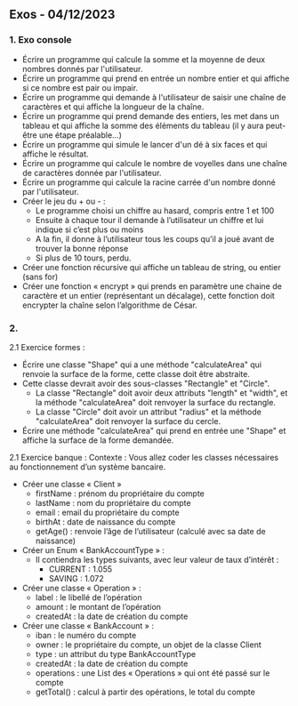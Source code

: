 ## Exos - 04/12/2023


### 1. Exo console


- Écrire un programme qui calcule la somme et la moyenne de deux nombres donnés par l'utilisateur.
- Écrire un programme qui prend en entrée un nombre entier et qui affiche si ce nombre est pair ou impair.
- Écrire un programme qui demande à l'utilisateur de saisir une chaîne de caractères et qui affiche la longueur de la chaîne.
- Écrire un programme qui prend demande des entiers, les met dans un tableau et qui affiche la somme des éléments du tableau (il y aura peut-être une étape préalable…)
- Écrire un programme qui simule le lancer d'un dé à six faces et qui affiche le résultat.
- Écrire un programme qui calcule le nombre de voyelles dans une chaîne de caractères donnée par l'utilisateur.
- Écrire un programme qui calcule la racine carrée d'un nombre donné par l'utilisateur.
- Créer le jeu du + ou - :
    - Le programme choisi un chiffre au hasard, compris entre 1 et 100
    - Ensuite à chaque tour il demande à l’utilisateur un chiffre et lui indique si c’est plus ou moins
    - A la fin, il donne à l’utilisateur tous les coups qu’il a joué avant de trouver la bonne réponse
    - Si plus de 10 tours, perdu.
- Créer une fonction récursive qui affiche un tableau de string, ou entier (sans for)
- Créer une fonction « encrypt » qui prends en paramètre une chaine de caractère et un entier (représentant un décalage), cette fonction doit encrypter la chaîne selon l’algorithme de César.


### 2.


2.1 Exercice formes :
- Écrire une classe "Shape" qui a une méthode "calculateArea" qui renvoie la surface de la forme, cette classe
  doit être abstraite.
- Cette classe devrait avoir des sous-classes "Rectangle" et "Circle".
    - La classe "Rectangle" doit avoir deux attributs "length" et "width", et la méthode "calculateArea"
      doit renvoyer la surface du rectangle.
    - La classe "Circle" doit avoir un attribut "radius" et la méthode "calculateArea" doit renvoyer la
      surface du cercle.
- Écrire une méthode "calculateArea" qui prend en entrée une "Shape" et affiche la surface de la forme
  demandée.

2.1 Exercice banque :
Contexte :
Vous allez coder les classes nécessaires au fonctionnement d’un système bancaire.
- Créer une classe « Client »
    - firstName : prénom du propriétaire du compte
    - lastName : nom du propriétaire du compte
    - email : email du propriétaire du compte
    - birthAt : date de naissance du compte
    - getAge() : renvoie l’âge de l’utilisateur (calculé avec sa date de naissance)
- Créer un Enum « BankAccountType » :
    - Il contiendra les types suivants, avec leur valeur de taux d’intérêt :
        - CURRENT : 1.055
        - SAVING : 1.072
- Créer une classe « Operation » :
    - label : le libellé de l’opération
    - amount : le montant de l’opération
    - createdAt : la date de création du compte
- Créer une classe « BankAccount » :
    - iban : le numéro du compte
    - owner : le propriétaire du compte, un objet de la classe Client
    - type : un attribut du type BankAccountType
    - createdAt : la date de création du compte
    - operations : une List des « Operations » qui ont été passé sur le compte
    - getTotal() : calcul à partir des opérations, le total du compte